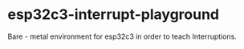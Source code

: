 # esp32c3-interrupt-playground
Bare - metal environment for esp32c3 in order to teach Interruptions.
